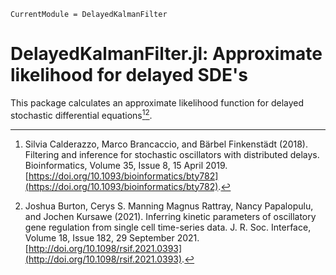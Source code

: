 ```@meta
CurrentModule = DelayedKalmanFilter
```

# DelayedKalmanFilter.jl: Approximate likelihood for delayed SDE's

This package calculates an approximate likelihood function for delayed stochastic differential equations[^Calderazzo2019][^Burton2021].

[^Calderazzo2019]: Silvia Calderazzo, Marco Brancaccio, and Bärbel Finkenstädt (2018). Filtering and inference for stochastic oscillators with distributed delays. Bioinformatics, Volume 35, Issue 8, 15 April 2019. [https://doi.org/10.1093/bioinformatics/bty782](https://doi.org/10.1093/bioinformatics/bty782).

[^Burton2021]: Joshua Burton, Cerys S. Manning Magnus Rattray, Nancy Papalopulu, and Jochen Kursawe (2021). Inferring kinetic parameters of oscillatory gene regulation from single cell time-series data. J. R. Soc. Interface, Volume 18, Issue 182, 29 September 2021. [http://doi.org/10.1098/rsif.2021.0393](http://doi.org/10.1098/rsif.2021.0393).